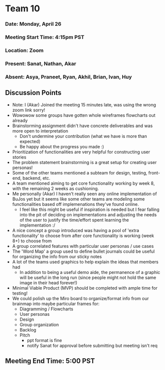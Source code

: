 # Team 10
### Date: Monday, April 26
### Meeting Start Time: 4:15pm PST
### Location: Zoom
### Present: Sanat, Nathan, Akar
### Absent: Asya, Praneet, Ryan, Akhil, Brian, Ivan, Huy
## Discussion Points
- Note: I (Akar) Joined the meeting 15 minutes late, was using the wrong zoom link sorry!
- Wowowow some groups have gotten whole wireframes flowcharts out already
- Brainstorming assignment didn't have concrete deliverables and was more open
to interpretation
    - Don't undermine your contribution (what we have is more than expected)
    - Be happy about the progress you made :)
- Prioritization of functionalities are very helpful for constructing user 
    stories
- The problem statement brainstorming is a great setup for creating user personas!
- Some of the other teams mentioned a subteam for design, testing, front-end,
    backend, etc.
- A team mentioned aiming to get core functionality working by week 8, with the
    remaining 2 weeks as cushioning.
- Me personally (Akar) I haven't really seen any online implementation of BuJos
    yet but it seems like some other teams are modeling some functionalities
    based off implemenations they've found online.
    - I feel like this might be useful if inspiration is needed but I fear 
    falling into the pit of deciding on implementations and adjusting the needs
    of the user to justify the time/effort spent learning the implementation :/
- A nice concept a group introduced was having a pool of 'extra functionality'
    to choose from after core functionality is working (week 8+) to choose from
- A group correlated features with particular user personas / use cases
- The 'Word Map' a group used to define bullet journals could be useful for
    organizing the info from our sticky notes 
- A lot of the teams used graphics to help explain the ideas that members had
    - In addition to being a useful demo aide, the permanence of a graphic will
    be useful in the long run (since people might not hold the same image in
    their head forever!)
- Minimal Viable Product (MVP) should be completed with ample time for testing!
- We could polish up the Miro board to organize/format info from our brainmap 
    into maybe particular frames for:
    - Diagramming / Flowcharts
    - User personas
    - Design 
    - Group organization
    - Backlog
    - Pitch
        - ppt format is fine
        - notify Sanat for approval before submitting but meeting isn't req
## Meeting End Time: 5:00 PST
